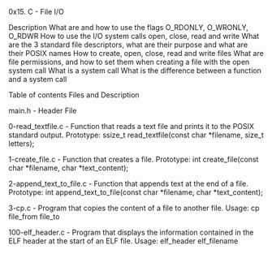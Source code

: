 0x15. C - File I/O

Description
What are and how to use the flags O_RDONLY, O_WRONLY, O_RDWR How to use the I/O system calls open, close, read and write What are the 3 standard file descriptors, what are their purpose and what are their POSIX names How to create, open, close, read and write files What are file permissions, and how to set them when creating a file with the open system call What is a system call What is the difference between a function and a system call

Table of contents
Files	and Description

main.h - Header File

0-read_textfile.c -	Function that reads a text file and prints it to the POSIX standard output. Prototype: ssize_t read_textfile(const char *filename, size_t letters);

1-create_file.c - Function that creates a file. Prototype: int create_file(const char *filename, char *text_content);

2-append_text_to_file.c	- Function that appends text at the end of a file. Prototype: int append_text_to_file(const char *filename, char *text_content);

3-cp.c	- Program that copies the content of a file to another file. Usage: cp file_from file_to

100-elf_header.c -	Program that displays the information contained in the ELF header at the start of an ELF file. Usage: elf_header elf_filename
